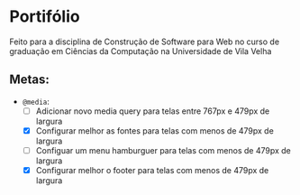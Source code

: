 # Portifólio
Feito para a disciplina de Construção de Software para Web no curso de graduação em Ciências da Computação na Universidade de Vila Velha  

## Metas:
* ` @media `:
   - [ ] Adicionar novo media query para telas entre 767px e 479px de largura  
   - [x] Configurar melhor as fontes para telas com menos de 479px de largura  
   - [ ] Configuar um menu hamburguer para telas com menos de 479px de largura  
   - [x] Configurar melhor o footer para telas com menos de 479px de largura  
